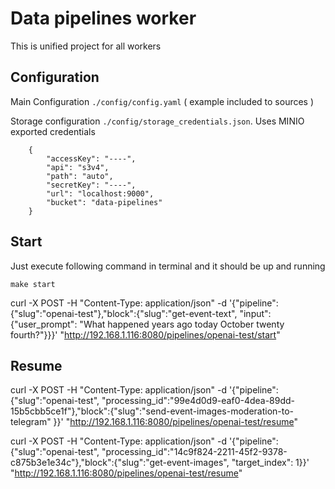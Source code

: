 # Data pipelines worker
This is unified project for all workers

## Configuration
Main Configuration `./config/config.yaml` ( example included to sources )

Storage configuration `./config/storage_credentials.json`. Uses MINIO exported credentials
```
    {
        "accessKey": "----",
        "api": "s3v4",
        "path": "auto",
        "secretKey": "----",
        "url": "localhost:9000",
        "bucket": "data-pipelines"
    }
```

## Start
Just execute following command in terminal and it should be up and running
```
make start
```

curl -X POST -H "Content-Type: application/json" -d '{"pipeline":{"slug":"openai-test"},"block":{"slug":"get-event-text", "input": {"user_prompt": "What happened years ago today October twenty fourth?"}}}' "http://192.168.1.116:8080/pipelines/openai-test/start"

## Resume
curl -X POST -H "Content-Type: application/json" -d '{"pipeline":{"slug":"openai-test", "processing_id":"99e4d0d9-eaf0-4dea-89dd-15b5cbb5ce1f"},"block":{"slug":"send-event-images-moderation-to-telegram" }}' "http://192.168.1.116:8080/pipelines/openai-test/resume"

curl -X POST -H "Content-Type: application/json" -d '{"pipeline":{"slug":"openai-test", "processing_id":"14c9f824-2211-45f2-9378-c875b3e1e34c"},"block":{"slug":"get-event-images", "target_index": 1}}' "http://192.168.1.116:8080/pipelines/openai-test/resume"